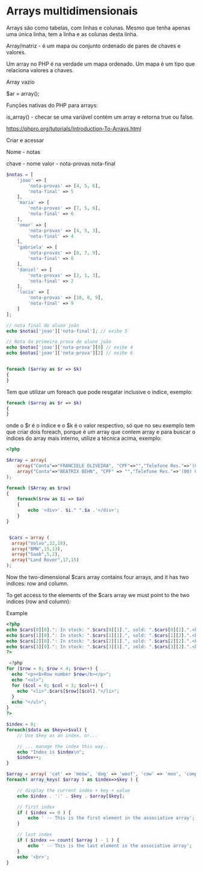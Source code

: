 # Arrays multidimensionais

Arrays são como tabelas, com linhas e colunas. Mesmo que tenha apenas uma única linha, tem a linha e as colunas desta linha.

Array/matriz - é um mapa ou conjunto ordenado de pares de chaves e valores.

Um array no PHP é na verdade um mapa ordenado. Um mapa é um tipo que relaciona valores a chaves.

Array vazio

$ar = array();

Funções nativas do PHP para arrays:

is_array() - checar se uma variável contém um array e retorna true ou false.

https://phpro.org/tutorials/Introduction-To-Arrays.html

Criar e acessar

Nome - notas

chave - nome
valor - nota-provas
        nota-final

```php
$notas = [
    'joao' => [
        'nota-provas' => [4, 5, 6],
        'nota-final' => 5
    ],
    'maria' => [
        'nota-provas' => [7, 5, 6],
        'nota-final' => 6
    ],
    'omar' => [
        'nota-provas' => [4, 5, 3],
        'nota-final' => 4
    ],
    'gabriela' => [
        'nota-provas' => [8, 7, 9],
        'nota-final' => 8
    ],
    'daniel' => [
        'nota-provas' => [2, 1, 3],
        'nota-final' => 2
    ],
    'lucia' => [
        'nota-provas' => [10, 8, 9],
        'nota-final' => 9
    ]
];

// nota final do aluno joão
echo $notas['joao']['nota-final']; // exibe 5

// Nota da primeira prova do aluno joão
echo $notas['joao']['nota-prova'][0] // exibe 4
echo $notas['joao']['nota-prova'][2] // exibe 6


foreach ($array as $r => $k)
{        
}
```
Tem que utilizar um foreach que pode resgatar inclusive o indice, exemplo:
```php
foreach ($array as $r => $k)
{
}
```
onde o $r é o índice e o $k é o valor respectivo, só que no seu exemplo tem que criar dois foreach, porque é um array que contem array e para buscar o índices do array mais interno, utilize a técnica acima, exemplo:
```php
<?php

$Array = array(
    array("Conta"=>"FRANCIELE OLIVEIRA", "CPF"=>"","Telefone Res."=>'(00) 0000-0000'),
    array("Conta"=>"BEATRIX BEHN", "CPF" => "","Telefone Res."=>'(00) 0000-0000')
);

foreach ($Array as $row)
{
    foreach($row as $i => $a)
    {
        echo '<div>'. $i." ".$a .'</div>';
    }
}


 $cars = array (
  array("Volvo",22,18),
  array("BMW",15,13),
  array("Saab",5,2),
  array("Land Rover",17,15)
);
```
Now the two-dimensional $cars array contains four arrays, and it has two indices: row and column.

To get access to the elements of the $cars array we must point to the two indices (row and column):

Example
```php
<?php
echo $cars[0][0].": In stock: ".$cars[0][1].", sold: ".$cars[0][2].".<br>";
echo $cars[1][0].": In stock: ".$cars[1][1].", sold: ".$cars[1][2].".<br>";
echo $cars[2][0].": In stock: ".$cars[2][1].", sold: ".$cars[2][2].".<br>";
echo $cars[3][0].": In stock: ".$cars[3][1].", sold: ".$cars[3][2].".<br>";
?> 

 <?php
for ($row = 0; $row < 4; $row++) {
  echo "<p><b>Row number $row</b></p>";
  echo "<ul>";
  for ($col = 0; $col < 3; $col++) {
    echo "<li>".$cars[$row][$col]."</li>";
  }
  echo "</ul>";
}
?> 

$index = 0;
foreach($data as $key=>$val) {
    // Use $key as an index, or...

    // ... manage the index this way..
    echo "Index is $index\n";
    $index++;
}

$array = array( 'cat' => 'meow', 'dog' => 'woof', 'cow' => 'moo', 'computer' => 'beep' );
foreach( array_keys( $array ) as $index=>$key ) {

    // display the current index + key + value
    echo $index . ':' . $key . $array[$key];

    // first index
    if ( $index == 0 ) {
        echo ' -- This is the first element in the associative array';
    }

    // last index
    if ( $index == count( $array ) - 1 ) {
        echo ' -- This is the last element in the associative array';
    }
    echo '<br>';
}
```


